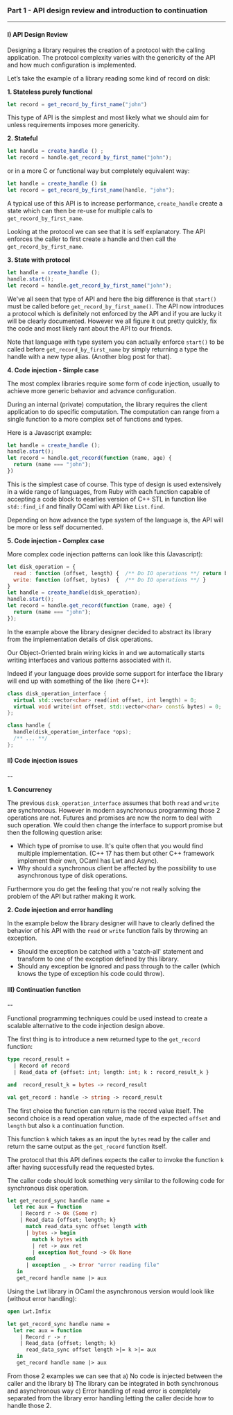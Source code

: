 ### Part 1 - API design review and introduction to continuation
-----


#### I) API Design Review

Designing a library requires the creation of a protocol with the calling application. 
The protocol complexity varies with the genericity of the API and how much configuration is implemented. 

Let’s take the example of a library reading some kind of record on disk:

**1. Stateless purely functional**

```Javascript
let record = get_record_by_first_name("john")
```

This type of API is the simplest and most likely what we should aim for unless requirements imposes more genericity. 

**2. Stateful**

```Javascript
let handle = create_handle () ; 
let record = handle.get_record_by_first_name("john");
```

or in a more C or functional way but completely equivalent way:

```Javascript
let handle = create_handle () in 
let record = get_record_by_first_name(handle, "john"); 
```

A typical use of this API is to increase performance, `create_handle` create a state which can then be re-use for multiple calls to `get_record_by_first_name`. 

Looking at the protocol we can see that it is self explanatory. The API enforces the caller to first create a handle and then call the `get_record_by_first_name`. 


**3. State with protocol** 

```Javascript
let handle = create_handle (); 
handle.start(); 
let record = handle.get_record_by_first_name("john");
```

We've all seen that type of API and here the big difference is that `start()` must be called before `get_record_by_first_name()`. The API now introduces a protocol
which is definitely not enforced by the API and if you are lucky it will be clearly documented. However we all figure it out pretty quickly, fix the code and most likely rant about the API to our friends. 

Note that language with type system you can actually enforce `start()` to be called before `get_record_by_first_name` by simply returning a type the handle with a new type alias. (Another blog post for that). 


**4. Code injection - Simple case** 

The most complex libraries require some form of code injection, usually to achieve more generic behavior and advance configuration. 

During an internal (private) computation, the library requires the client application to do specific computation. 
The computation can range from a single function to a more complex set of functions and types. 

Here is a Javascript example:

```Javascript
let handle = create_handle (); 
handle.start(); 
let record = handle.get_record(function (name, age) {
  return (name === "john"); 
}) 
```

This is the simplest case of course. This type of design is used extensively in a wide range of languages, from Ruby with each function capable of accepting a code block to eearlies version of C++ STL in function like `std::find_if` and finally OCaml with API like `List.find`. 

Depending on how advance the type system of the language is, the API will be more or less self documented. 

**5. Code injection - Complex case**

More complex code injection patterns can look like this (Javascript):

```Javascript
let disk_operation = {
  read : function (offset, length) {  /** Do IO operations **/ return bytes; } 
  write: function (offset, bytes)  {  /** Do IO operations **/ }
} 
let handle = create_handle(disk_operation); 
handle.start(); 
let record = handle.get_record(function (name, age) {
  return (name === "john");
});
```

In the example above the library designer decided to abstract its library 
from the implementation details of disk operations. 

Our Object-Oriented brain wiring kicks in and we automatically starts writing interfaces 
and various patterns associated with it. 

Indeed if your language does provide some support for interface the library will end up with something of the like (here C++):

```C++
class disk_operation_interface {
  virtual std::vector<char> read(int offset, int length) = 0; 
  virtual void write(int offset, std::vector<char> const& bytes) = 0; 
};

class handle {
  handle(disk_operation_interface *ops);
  /** ... **/
};
```

#### II) Code injection issues 
--

**1. Concurrency**

The previous `disk_operation_interface` assumes that both `read` and `write` are synchronous. However in modern asynchronous programming those 2 operations are not. Futures and promises are now the norm to deal with such operation. We could then change the interface to support promise but then the following question arise:
* Which type of promise to use. It's quite often that you would find multiple implementation. (C++ 17 has them but other C++ framework implement their own, OCaml has Lwt and Async).
* Why should a synchronous client be affected by the possibility to use asynchronous type of disk operations. 

Furthermore you do get the feeling that you're not really solving the problem of the API but rather making it work.

**2. Code injection and error handling**

In the example below the library designer will have to clearly defined the behavior of his API with the `read` or `write` function fails by throwing an exception. 
* Should the exception be catched with a 'catch-all' statement and transform to one of the exception defined by this library. 
* Should any exception be ignored and pass through to the caller (which knows the type of exception his code could throw).  


#### III) Continuation function
--

Functional programming techniques could be used instead to create a scalable alternative to the code injection design above.

The first thing is to introduce a new returned type to the `get_record` function: 

```OCaml
type record_result = 
  | Record of record 
  | Read_data of {offset: int; length: int; k : record_result_k } 

and  record_result_k = bytes -> record_result 

val get_record : handle -> string -> record_result 
```

The first choice the function can return is the record value itself. The second choice is a read operation value, 
made of the expected `offset` and `length` but also `k` a continuation function. 

This function `k` which takes as an input the `bytes` read by the caller and return the same output as the `get_record` function itself. 

The protocol that this API defines expects the caller to invoke the function `k` after having successfully read the requested bytes. 

The caller code should look something very similar to the following code for synchronous disk operation. 

```OCaml
let get_record_sync handle name = 
  let rec aux = function
    | Record r -> Ok (Some r) 
    | Read_data {offset; length; k} 
      match read_data_sync offset length with
      | bytes -> begin 
        match k bytes with
        | ret -> aux ret 
        | exception Not_found -> Ok None 
      end 
      | exception _ -> Error "error reading file"  
   in 
   get_record handle name |> aux 
```

Using the Lwt library in OCaml the asynchronous version would look like (without error handling):

```OCaml
open Lwt.Infix 

let get_record_sync handle name = 
  let rec aux = function
    | Record r -> r 
    | Read_data {offset; length; k} 
      read_data_sync offset length >|= k >|= aux 
   in 
   get_record handle name |> aux 
```

From those 2 examples we can see that 
a) No code is injected between the caller and the library
b) The library can be integrated in both synchronous and asynchronous way 
c) Error handling of read error is completely separated from the library error handling letting 
the caller decide how to handle those 2. 
